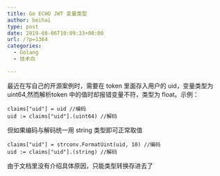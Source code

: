 ```yaml
---
title: Go ECHO JWT 变量类型
author: beihai
type: post
date: 2019-08-06T10:09:33+00:00
url: /?p=1364
categories:
  - Golang
  - 技术向

---
```

最近在写自己的开源案例时，需要在 token 里面存入用户的 uid，变量类型为 uint64,然而解析token 中的值时却报错变量不符，类型为 float。示例：

<pre class="pure-highlightjs"><code class="null">claims["uid"] = uid //编码
uid := claims["uid"].(uint64) //解码</code></pre>

但如果编码与解码统一用 string 类型即可正常取值

<pre class="pure-highlightjs"><code class="null">claims["uid"] = strconv.FormatUint(uid, 10) //编码 
uid := claims["uid"].(string) //解码</code></pre>

由于文档里没有介绍具体原因，只能类型转换存进去了